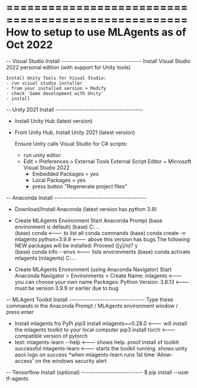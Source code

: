
====================================================
How to setup to use MLAgents as of Oct 2022
====================================================

-- Visual Studio Install ----------------------------------
Install Visual Studio 2022 personal edition	(with support for Unity tools)
  
	Install Unity Tools for Visual Studio:
	- run visual studio installer
	- from your installed version > Modify 
	- check 'Game development with Unity'
	- install
	
	
	
-- Unity 2021 Install -------------------------------------
* Install Unity Hub (latest version)
* From Unity Hub, Install Unity 2021 (latest version)

	Ensure Unity calls Visual Studio for C# scripts:
	- run unity editor
	- Edit > Preferences > External Tools 
		External Script Editor = Microsoft Visual Studio 2022
		- Embedded Packages = yes
		- Local Packages = yes
		- press button "Regenerate project files"
			  
	  
	
-- Anaconda Install ---------------------------------------
* Download/Install Anaconda (latest version has python 3.9)

* Create MLAgents Environment
  Start Anaconda Prompt (base environment is default)
	(base) C:\...   
	(base) conda 									<--- to list all conda commands
	(base) conda create -n mlagents python=3.9.9	<--- above this version has bugs
           The following NEW packages will be installed:
           Proceed ([y]/n)?  y  
	(base) conda info --envs						<--- lists environments
	(base) conda activate mlagents
	(mlagents) C:\...
	
* Create MLAgents Environment (using Anaconda Navigator)
  Start Anaconda Navigator > Environments > Create 
	Name: mlagents			<--- you can choose your own name
	Packages: Python
	Version: 3.8.13			<--- must be version 3.9.9 or earlier due to bug
	
	
	
-- MLAgent Toolkit Install --------------------------------
Type these commands in the Anaconda Prompt / MLAgents environment window / press enter
* Install mlagents fro PyPi	
	pip3 install mlagents==0.28.0	<--- will install the mlagents toolkit to your local computer
	pip3 install torch				<--- compatible version of pytorch
* test:
	mlagents-learn --help   		<--- shows help. proof install of toolkit successful
	mlagents-learn 					<--- starts the toolkit running. shows unity ascii logo on success
	*when mlagents-learn runs 1st time 'Allow-access' on the windows security alert



-- Tensorflow Install (optional) --------------------------
$ pip install --user tf-agents


